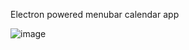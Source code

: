 Electron powered menubar calendar app

![image](https://cloud.githubusercontent.com/assets/848347/10860519/98fc04fc-7f26-11e5-9629-8195ff8115eb.png)
